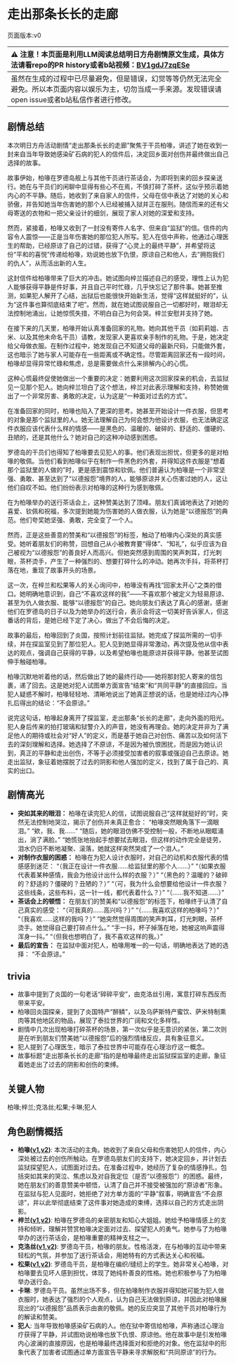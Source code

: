 # 走出那条长长的走廊
页面版本:v0
 

| :warning: 注意！本页面是利用LLM阅读总结明日方舟剧情原文生成，具体方法请看repo的PR history或者b站视频：[BV1gdJ7zqESe](https://www.bilibili.com/video/BV1gdJ7zqESe/)         |
|:----------------------------|
| 虽然在生成的过程中已尽量避免，但是错误，幻觉等等仍然无法完全避免。所以本页面内容以娱乐为主，切勿当成一手来源。发现错误请open issue或者b站私信作者进行修改。|



## 剧情总结
本次明日方舟活动剧情“走出那条长长的走廊”聚焦于干员柏喙，讲述了她在收到一封来自当年导致她感染矿石病的犯人的信件后，决定回乡面对创伤并最终做出自己选择的故事。

故事伊始，柏喙在罗德岛舰上与其他干员进行茶话会，为即将到来的回乡探亲送行。她在与干员们的闲聊中显得有些心不在焉，不慎打碎了茶杯，这似乎预示着她内心的不平静。随后，她收到了来自家人的信件，父母在信中表达了对她的关心和骄傲，并告知她当年伤害她的那个人已经被捕入狱并正在服刑。随信而来的还有父母寄送的衣物和一把父亲设计的细剑，展现了家人对她的深爱和支持。

然而，紧接着，柏喙又收到了一封没有寄件人名字、但来自“监狱”的信。信件的内容令人震惊——正是当年伤害她的那位犯人所写。犯人在信中声称，他通过心理医生的帮助，已经原谅了自己的过错，获得了“心灵上的最终平静”，并希望将这份“平和的喜悦”传递给柏喙，劝说她也放下仇恨，原谅自己和他人，去“拥抱我们的仇人”，从而活出新的人生。

这封信件给柏喙带来了巨大的冲击。她试图向梓兰描述自己的感受，理性上认为犯人能够获得平静是件好事，并且自己平时忙碌，几乎快忘记了那件事。她甚至推测，如果犯人解开了心结，出狱后也能很快开始新生活，觉得“这样就挺好的”，认为“这件事也算彻底结束了吧”。然而，就在她试图说服自己一切都好时，眼泪却无法控制地涌出，让她惊慌失措，不明白自己为何会哭。梓兰安慰并支持了她。

在接下来的几天里，柏喙开始认真准备回家的礼物。她向其他干员（如莉莉姐、古米、以及其他未命名干员）请教，发现家人更喜欢亲手制作的礼物。于是，她决定给父母做衣服。在制作过程中，她发现自己不知道父母的最新尺码，只能做外套，这也暗示了她与家人可能存在一些距离或不确定性。尽管距离回家还有一段时间，柏喙却显得异常忙碌和焦虑，总是需要做点什么来排解内心的心慌。

这种心慌最终促使她做出一个重要的决定：她要利用这次回家探亲的机会，去监狱见一见那个犯人。她向梓兰坦白了这个想法，梓兰对此表示理解和支持，称赞她做出了一个非常厉害、勇敢的决定，认为这是“一种面对过去的方式”。

在准备回家的同时，柏喙也陷入了更深的思考。她甚至开始设计一件衣服，但思考的对象是那个监狱里的人。她无法理解自己为何会想为他设计衣服，也无法确定这件衣服应该代表什么样的情感——是黑色的、温暖的、破碎的、舒适的、僵硬的、丑陋的，还是其他什么？她对自己的这种冲动感到困惑。

罗德岛的干员们也得知了柏喙要去见犯人的事。他们表现出担忧，但更多的是对柏喙的敬佩。当他们看到柏喙似乎在制作一件黑色的外套，并得知这件衣服是“想着那个监狱里的人做的”时，更是感到震惊和钦佩。他们普遍认为柏喙是一个非常坚强、勇敢、甚至达到了“以德报怨”境界的人，能够原谅并关心伤害过她的人，这让他们自叹不如。他们纷纷表示对柏喙的这种行为感到敬佩。

在为柏喙举办的送行茶话会上，这种赞美达到了顶峰。朋友们真诚地表达了对她的喜爱、钦佩和祝福，多次提到她能为伤害她的人做衣服，认为她是“以德报怨”的典范。他们夸奖她坚强、勇敢，完全变了一个人。

然而，正是这些善意的赞美和“以德报怨”的标签，触动了柏喙内心深处的真实感受。她听着朋友们的称赞，回想自己从小被教育要“得体”、“知礼”，似乎应该为自己被视为“以德报怨”的善良好人而高兴。但她突然感到周围的笑声刺耳，灯光刺眼，茶杯烫手，产生了一种强烈的、想要打碎什么的冲动。她再次手抖，将茶杯打落在地，重现了故事开头的场景。

这一次，在梓兰和松果等人的关心询问中，柏喙没有再找“回家太开心”之类的借口。她明确地意识到，自己“不喜欢这样的我”——不喜欢那个被定义为轻易原谅、甚至为仇人做衣服、能够“以德报怨”的自己。她向朋友们表达了真心的感谢，感谢他们在罗德岛的日子以及为她举办的送行会，表示会将这一切美好告诉家人，但这番话的背后，是她已经下定了决心，做出了不会后悔的决定。

故事的最后，柏喙回到了炎国，按照计划前往监狱。她完成了探监所需的一切手续，并在探监室见到了那位犯人。犯人见到她显得非常激动，再次提及他从信中表达的观点，强调自己获得的平静，以及希望柏喙也能原谅并获得平静。他甚至试图伸手触碰柏喙。

柏喙沉默地听着他的话，然后做出了她的最终行动——她将那封犯人寄来的信包裹，递了回去。这是她对犯人试图单方面宣告“结束”和“共同平静”的直接回应。当犯人疑惑不解时，柏喙轻轻地、清晰地说出了她真正想说的话，也是她经过内心挣扎后得出的结论：“不会原谅。”

说完这句话，柏喙起身离开了探监室，走出那条“长长的走廊”，走向外面的阳光。犯人身后传来的拍打玻璃和狱警介入的声音，她没有再理会。她的决定并非为了满足他人的期待或社会对“好人”的定义，而是基于她自己对创伤、痛苦以及如何活下去的深刻理解和选择。她选择了不原谅，不是因为被仇恨困扰，而是因为她认识到，真正的平静和走出创伤，不等于必须接受加害者的叙事或强迫自己去原谅。她走出监狱，象征着她摆脱了过去的阴影和他人强加的定义，找到了属于自己的、真实的出口。
## 剧情高光
*   **突如其来的眼泪：** 柏喙在读完犯人的信，试图说服自己“这样就挺好的”时，突然无法控制地哭泣，揭示了创伤并未真正愈合：
    “柏喙突然眼角落下一滴眼泪。”
    “欸，我、我......”
    “随后，她的眼泪仿佛不受控制一般，不断地从眼眶涌出，淌了满脸。”
    “她慌张地抬起手想要拭去眼泪，但这样的动作完全是徒劳，泪水仍旧不断地凝聚、滚落，她就这样突然哭成了一个泪人。”
*   **对制作衣服的困惑：** 柏喙在为犯人设计衣服时，对自己的动机和衣服代表的情感感到迷茫：
    “（我正在设计一件衣服......给监狱里的那个人......）”
    “（如果衣服代表着某种感情，我会为他设计出什么样的衣服？）”
    “（黑色的？温暖的？破碎的？舒适的？僵硬的？丑陋的？）”
    “（可，我为什么会想要给他设计一件衣服？这些线条，这些布料，这一针一线，都代表着什么？）”
    “（......我不知道......）”
*   **茶话会上的顿悟：** 在朋友们的赞美和“以德报怨”的标签下，柏喙终于认清了自己真实的感受：
    “（可我真的......高兴吗？）”
    “（......我喜欢这样的柏喙吗？）”
    “（我喜欢......这样的我吗？）”
    “她突然觉得周围的笑声刺耳，灯光刺眼，茶杯烫手。她觉得自己要打碎点什么。”
    “手一抖，杯子掉落在地，她被这响声震得浑身一抖。”
    “（但我也想明白了，我不喜欢这样的我。）”
*   **最后的宣告：** 在监狱中面对犯人，柏喙用唯一的一句话，明确地表达了她的选择：
    “不会原谅。”
## trivia
*   故事中提到了炎国的一句老话“碎碎平安”，由克洛丝引用，寓意打碎东西反而带来平安。
*   柏喙回炎国探亲，提到了炎国特产“醉鳞”，以及乌萨斯特产蜜饮、萨米特制熏肉等其他地区的物品，展现了泰拉世界的广阔和文化多样性。
*   剧情中几次出现柏喙打碎茶杯的场景，第一次似乎是无意识的紧张，第二次则是在听到朋友们赞美她“以德报怨”后的强烈情绪反应，具有象征意义。
*   犯人提到了心理医生，暗示了泰拉世界中可能存在心理治疗这一概念。
*   故事标题“走出那条长长的走廊”指的是柏喙最终走出监狱探监室的走廊，象征着她走出了过去的阴影和创伤的束缚。
## 关键人物
柏喙;梓兰;克洛丝;松果;卡琳;犯人
## 角色剧情概括
-   **柏喙([v1](../chars/char_252_bibeak.md),[v2](../char_v3/char_252_bibeak.md))**: 本次活动的主角。她收到了来自父母和伤害她犯人的信件，内心深处被过去的创伤所触动。在罗德岛朋友们的支持下，她决定回乡，并计划去监狱探望犯人，试图面对过去。在准备过程中，她经历了复杂的情感挣扎，包括突如其来的哭泣、焦虑以及对自我定位（是否“以德报怨”）的困惑。最终，她在朋友们的善意赞美中顿悟，认清了自己并不接受被强加的“原谅者”形象。在监狱与犯人见面时，她拒绝了对方单方面的“平静”叙事，明确宣告“不会原谅”，并以此举彻底结束了这件事对她造成的束缚，选择以自己的方式走出阴影。
-   **梓兰([v1](../chars/char_278_orchid.md),[v2](../char_v3/char_278_orchid.md))**: 柏喙在罗德岛的亲密朋友和知心大姐姐。她给予柏喙情感上的支持和倾听，理解并赞赏柏喙决定面对过去、探望犯人的勇气。她参与了为柏喙举办的送行茶话会，是柏喙重要的精神支柱之一。
-   **克洛丝([v1](../chars/char_124_kroos.md),[v2](../char_v3/char_124_kroos.md))**: 罗德岛干员，柏喙的朋友。性格活泼，在与柏喙的互动中带来轻松的气氛，并参加了送行茶话会，用她特有的方式表达关心和祝福。
-   **松果([v1](../chars/char_440_pinecn.md),[v2](../char_v3/char_440_pinecn.md))**: 罗德岛干员，是柏喙在编织/缝纫上的学生。她非常关心柏喙，对柏喙要去见坏人感到担忧，体现了她纯朴善良的性格。她也积极参与了为柏喙举办送行会。
-   **卡琳**: 罗德岛干员。虽然出场不多，但在柏喙制作衣服并得知她可能为犯人做衣服时，她表达了强烈的个人观点，认为自己无法做到原谅，并因此对柏喙展现出的“以德报怨”品质表示由衷的敬佩。她的反应突显了其他干员对柏喙行为的解读和赞美。
-   **犯人**: 当年导致柏喙感染矿石病的人。他在狱中寄信给柏喙，声称通过心理治疗获得了平静，并试图劝说柏喙也放下仇恨、原谅他。他在故事中是引发柏喙内心波澜的直接原因，也是柏喙最终选择面对和拒绝的对象。他在监狱中的形象代表了加害者试图通过单方面宣告平静来寻求解脱和“共同原谅”的行为。